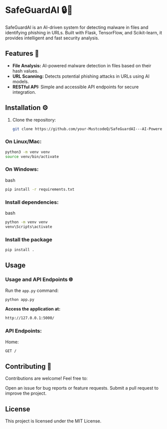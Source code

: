 # SafeGuardAI 🔒🤖

SafeGuardAI is an AI-driven system for detecting malware in files and identifying phishing in URLs. Built with Flask, TensorFlow, and Scikit-learn, it provides intelligent and fast security analysis.

## Features 🚀

- **File Analysis:** AI-powered malware detection in files based on their hash values.
- **URL Scanning:** Detects potential phishing attacks in URLs using AI models.
- **RESTful API:** Simple and accessible API endpoints for secure integration.

## Installation ⚙️

1. Clone the repository:
   ```bash
   git clone https://github.com/your-MustcodeQ/SafeGuardAI---AI-Powered-Threat-Detection-Backend.git

### On Linux/Mac:
```bash
python3 -m venv venv
source venv/bin/activate
```

### On Windows:
bash
```bash
pip install -r requirements.txt
```

### Install dependencies:
bash
```bash
python -m venv venv
venv\Scripts\activate
```

### Install the package
```bash
pip install .
```

## Usage

### Usage and API Endpoints 🌐
Run the `app.py` command:
```bash
python app.py
```

**Access the application at:**
```bash
http://127.0.0.1:5000/
```

### API Endpoints:
Home:
```bash
GET /
```

## Contributing 🤝
Contributions are welcome! Feel free to:

Open an issue for bug reports or feature requests.
Submit a pull request to improve the project.

## License
This project is licensed under the MIT License.
